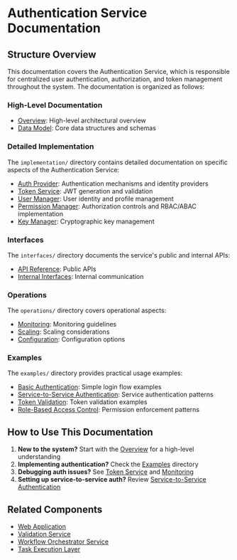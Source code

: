 # Authentication Service Documentation

## Structure Overview

This documentation covers the Authentication Service, which is responsible for centralized user authentication, authorization, and token management throughout the system. The documentation is organized as follows:

### High-Level Documentation

* [Overview](./overview.md): High-level architectural overview
* [Data Model](./data_model.md): Core data structures and schemas

### Detailed Implementation

The `implementation/` directory contains detailed documentation on specific aspects of the Authentication Service:

* [Auth Provider](./implementation/auth_provider.md): Authentication mechanisms and identity providers
* [Token Service](./implementation/token_service.md): JWT generation and validation
* [User Manager](./implementation/user_manager.md): User identity and profile management
* [Permission Manager](./implementation/permission_manager.md): Authorization controls and RBAC/ABAC implementation
* [Key Manager](./implementation/key_manager.md): Cryptographic key management

### Interfaces

The `interfaces/` directory documents the service's public and internal APIs:

* [API Reference](./interfaces/api.md): Public APIs
* [Internal Interfaces](./interfaces/internal.md): Internal communication

### Operations

The `operations/` directory covers operational aspects:

* [Monitoring](./operations/monitoring.md): Monitoring guidelines
* [Scaling](./operations/scaling.md): Scaling considerations
* [Configuration](./operations/configuration.md): Configuration options

### Examples

The `examples/` directory provides practical usage examples:

* [Basic Authentication](./examples/basic_authentication.md): Simple login flow examples
* [Service-to-Service Authentication](./examples/service_to_service_auth.md): Service authentication patterns
* [Token Validation](./examples/token_validation.md): Token validation examples
* [Role-Based Access Control](./examples/role_based_access.md): Permission enforcement patterns

## How to Use This Documentation

1. **New to the system?** Start with the [Overview](./overview.md) for a high-level understanding
2. **Implementing authentication?** Check the [Examples](./examples/) directory
3. **Debugging auth issues?** See [Token Service](./implementation/token_service.md) and [Monitoring](./operations/monitoring.md)
4. **Setting up service-to-service auth?** Review [Service-to-Service Authentication](./examples/service_to_service_auth.md)

## Related Components

* [Web Application](../web_application/README.md)
* [Validation Service](../validation_service/README.md)
* [Workflow Orchestrator Service](../workflow_orchestrator_service/README.md)
* [Task Execution Layer](../task_execution_layer/README.md) 